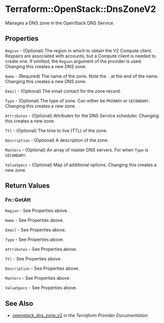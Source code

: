 # Terraform::OpenStack::DnsZoneV2

Manages a DNS zone in the OpenStack DNS Service.

## Properties

`Region` - (Optional) The region in which to obtain the V2 Compute client.
Keypairs are associated with accounts, but a Compute client is needed to
create one. If omitted, the `Region` argument of the provider is used.
Changing this creates a new DNS zone.

`Name` - (Required) The name of the zone. Note the `.` at the end of the name.
Changing this creates a new DNS zone.

`Email` - (Optional) The email contact for the zone record.

`Type` - (Optional) The type of zone. Can either be `PRIMARY` or `SECONDARY`.
Changing this creates a new zone.

`Attributes` - (Optional) Attributes for the DNS Service scheduler.
Changing this creates a new zone.

`Ttl` - (Optional) The time to live (TTL) of the zone.

`Description` - (Optional) A description of the zone.

`Masters` - (Optional) An array of master DNS servers. For when `Type` is
`SECONDARY`.

`ValueSpecs` - (Optional) Map of additional options. Changing this creates a
new zone.


## Return Values

### Fn::GetAtt

`Region` - See Properties above.

`Name` - See Properties above.

`Email` - See Properties above.

`Type` - See Properties above.

`Attributes` - See Properties above.

`Ttl` - See Properties above.

`Description` - See Properties above.

`Masters` - See Properties above.

`ValueSpecs` - See Properties above.

## See Also

* [openstack_dns_zone_v2](https://www.terraform.io/docs/providers/openstack/r/dns_zone_v2.html) in the _Terraform Provider Documentation_